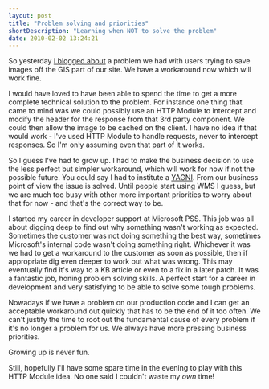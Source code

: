 ```yaml
---
layout: post
title: "Problem solving and priorities"
shortDescription: "Learning when NOT to solve the problem"
date: 2010-02-02 13:24:21
---
```

So yesterday [I blogged about](http://nickmeldrum.com/blog/archive/2010/02/01/problem-saving-images-as-non-bmp-with-internet-explorer.aspx) a problem we had with users trying to save images off the GIS part of our site. We have a workaround now which will work fine.

I would have loved to have been able to spend the time to get a more complete technical solution to the problem. For instance one thing that came to mind was we could possibly use an HTTP Module to intercept and modify the header for the response from that 3rd party component. We could then allow the image to be cached on the client. I have no idea if that would work - I've used HTTP Module to handle requests, never to intercept responses. So I'm only assuming even that part of it works.

So I guess I've had to grow up. I had to make the business decision to use the less perfect but simpler workaround, which will work for now if not the possible future. You could say I had to institute a [YAGNI](http://en.wikipedia.org/wiki/You_ain%27t_gonna_need_it). From our business point of view the issue is solved. Until people start using WMS I guess, but we are much too busy with other more important priorities to worry about that for now - and that's the correct way to be.

I started my career in developer support at Microsoft PSS. This job was all about digging deep to find out why something wasn't working as expected. Sometimes the customer was not doing something the best way, sometimes Microsoft's internal code wasn't doing something right. Whichever it was we had to get a workaround to the customer as soon as possible, then if appropriate dig even deeper to work out what was wrong. This may eventually find it's way to a KB article or even to a fix in a later patch. It was a fantastic job, honing problem solving skills. A perfect start for a career in development and very satisfying to be able to solve some tough problems.

Nowadays if we have a problem on our production code and I can get an acceptable workaround out quickly that has to be the end of it too often. We can't justify the time to root out the fundamental cause of every problem if it's no longer a problem for us. We always have more pressing business priorities.

Growing up is never fun.

Still, hopefully I'll have some spare time in the evening to play with this HTTP Module idea. No one said I couldn't waste my *own* time!
